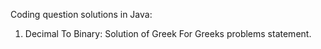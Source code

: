 Coding question solutions in Java:

1. Decimal To Binary:
  Solution of Greek For Greeks problems statement.
